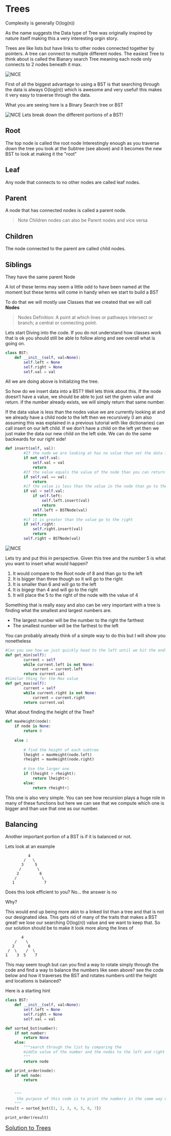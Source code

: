 # Trees
Complexity is generally O(log(n))



As the name suggests the Data type of Tree was originally inspired by nature itself making this a very interesting orgin story.

Trees are like lists but have links to other nodes connected together by pointers. A tree can connect to multiple different nodes. The easiest Tree to think about is called the Bianary search Tree meaning each node only connects to 2 nodes beneath it max.

![NICE](Photos/BST.png "Simple tree") 

First of all the biggest advantage to using a BST is that searching through the data is always O(log(n)) which is awesome and very useful! this makes it very easy to traverse through the data.


What you are seeing here is a Binary Search tree or BST


![NICE](Photos/bst1.png "Simple tree")
Lets break down the different portions of a BST!

## Root
The top node is called the root node
Interestingly enough as you traverse down the tree you look at the Subtree (see above) and it becomes the new BST to look at making it the "root" 
## Leaf
Any node that connects to no other nodes are called leaf nodes.
## Parent 
A node that has connected nodes is called a parent node.
>Note Children nodes can also be Parent nodes and vice versa
## Children
The node connected to the parent are called child nodes.
## Siblings
They have the same parent Node

A lot of these terms may seem a little odd to have been named at the moment but these terms will come in handy when we start to build a BST

To do that we will mostly use Classes that we created that we will call **Nodes**
>Nodes Definition: A point at which lines or pathways intersect or branch; a central or connecting point.

Lets start Diving into the code.
If you do not understand how classes work that is ok you should still be able to follow along and see overall what is going on.
```python
class BST:
    def __init__(self, val=None):
        self.left = None
        self.right = None
        self.val = val


```
All we are doing above is Initializing the tree.

So how do we insert data into a BST?
Well lets think about this. If the node doesn’t have a value, we should be able to just set the given value and return. if the number already exists, we will simply return that same number. 

If the data value is less than the nodes value we are currently looking at and we already have a child node to the left then we recursively (I am also assuming this was explained in a previous tutorial with like dictionaries) can call insert on our left child. If we don’t have a child on the left yet then we just make the data our new child on the left side. We can do the same backwards for our right side!

```python
def insert(self, val):
        #If the node we are looking at has no value than set the data in it
        if not self.val:
            self.val = val
            return
        #If the value equals the value of the node than you can return
        if self.val == val:
            return
        #if the value is less than the value in the node than go to the left
        if val < self.val:
            if self.left:
                self.left.insert(val)
                return
            self.left = BSTNode(val)
            return
        #if it is greater than the value go to the right
        if self.right:
            self.right.insert(val)
            return
        self.right = BSTNode(val)
```   
![NICE](Photos/BST.png "Simple tree") 

Lets try and put this in perspective. Given this tree and the number 5 is what you want to insert what would happen?

1. It would compare to the Root node of 8 and than go to the left
2. It is bigger than three though so it will go to the right
3. It is smaller than 6 and will go to the left
4. It is bigegr than 4 and will go to the right 
5. It will place the 5 to the right of the node with the value of 4

Something that is really easy and also can be very important with a tree is finding what the smallest and largest numbers are.
- The largest number will be the number to the right the farthest
- The smallest number will be the farthest to the left

You can probably already think of a simple way to do this but I will show you nonetheless
```python
#Can you see how we just quickly head to the left until we hit the end?
def get_min(self):
        current = self
        while current.left is not None:
            current = current.left
        return current.val
#Similar thing for the Max value
def get_max(self):
        current = self
        while current.right is not None:
            current = current.right
        return current.val
```

What about finding the height of the Tree? 
```python
def maxHeight(node):
    if node is None:
        return 0
 
    else :
 
        # find the height of each subtree
        lheight = maxHeight(node.left)
        rheight = maxHeight(node.right)
 
        # Use the larger one
        if (lheight > rheight):
            return lheight+1
        else:
            return rheight+1
```
This one is also very simple. You can see how recursion plays a huge role in many of these functions but here we can see that we compute which one is bigger and than use that one as our number.


## Balancing
Another important portion of a BST is if it is balanced or not. 

Lets look at an example
```
          4
        /   \
       3     5
      /       \
     2         6 
    /           \
   1             7
```
Does this look efficient to you?
No... the answer is no

Why?

This would end up being more akin to a linked list than a tree and that is not our designated idea. This gets rid of many of the traits that makes a BST great! we lose our searching O(log(n)) value and we want to keep that. So our solution should be to make it look more along the lines of 
```
       4
    /    \
   2      6
 /  \    /  \
1    3  5    7 
```
This may seem tough but can you find a way to rotate simply through the code and find a way to balance the numbers like seen above? see the code below and how it traverses the BST and rotates numbers until the height and locations is balanced?

Here is a starting hint
```python
class BST:
    def __init__(self, val=None):
        self.left = None
        self.right = None
        self.val = val

def sorted_bst(number):
    if not number:
        return None
    else:
        """search through the list by comparing the  
        middle value of the number and the nodes to the left and right
        """
        return node

def print_order(node): 
    if not node: 
        return

    
    """
     the purpose of this code is to print the numbers in the same way we ordered it above
    """
result = sorted_bst([1, 2, 3, 4, 5, 6, 7])

print_order(result)

```
[ <font size="4"> Solution to Trees</font>](Solutions\treessolution.py)
